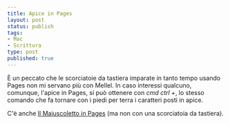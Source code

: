 ```yaml
--- 
title: Apice in Pages
layout: post
status: publish
tags: 
- Mac
- Scrittura
type: post
published: true
---
```

È un peccato che le scorciatoie da tastiera imparate in tanto tempo usando Pages non mi servano più con Mellel. In caso interessi qualcuno, comunque, l'apice in <span lang="en">Pages</span>, si può ottenere con <i><abb title="Command" lang="en">cmd</abbr> <abb title="Control" lang="en">ctrl</abbr> +</i>, lo stesso comando che fa tornare con i piedi per terra i caratteri posti in apice.

C'è anche <a href="/2011/11/08/il-maiuscoletto-in-pages.html" title="Il maiuscoletto in Pages">Il Maiuscoletto in <span lang="en">Pages</span></a> (ma non con una scorciatoia da tastiera).
